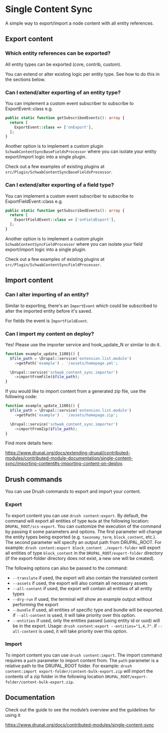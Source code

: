 # Single Content Sync

A simple way to export/import a node content with all entity references.

## Export content

### Which entity references can be exported?

All entity types can be exported (core, contrib, custom).

You can extend or alter existing logic per entity type. See how to do this in the sections below.

### Can I extend/alter exporting of an entity type?

You can implement a custom event subscriber to subscribe to ExportEvent::class e.g.

```php
public static function getSubscribedEvents(): array {
  return [
    ExportEvent::class => ['onExport'],
  ];
}
```

Another option is to implement a custom plugin `SchwabContentSyncBaseFieldsProcessor` where you can isolate your entity export/import logic into a single plugin.

Check out a few examples of existing plugins at `src/Plugin/SchwabContentSyncBaseFieldsProcessor`.

### Can I extend/alter exporting of a field type?

You can implement a custom event subscriber to subscribe to ExportFieldEvent::class e.g.

```php
public static function getSubscribedEvents(): array {
  return [
    ExportFieldEvent::class => ['onFieldExport'],
  ];
}
```

Another option is to implement a custom plugin `SchwabContentSyncFieldProcessor` where you can isolate your field export/import logic into a single plugin.

Check out a few examples of existing plugins at `src/Plugin/SchwabContentSyncFieldProcessor`.

## Import content

### Can I alter importing of an entity?

Similar to exporting, there's an `ImportEvent` which
could be subscribed to alter the imported entity before it's saved.

For fields the event is `ImportFieldEvent`.

### Can I import my content on deploy?

Yes! Please use the importer service and hook_update_N or similar to do it.

```php
function example_update_11001() {
  $file_path = \Drupal::service('extension.list.module')
    ->getPath('example') . '/assets/homepage.yml';

  \Drupal::service('schwab_content_sync.importer')
    ->importFromFile($file_path);
}
```

If you would like to import content from a generated zip file,
use the following code:

```php
function example_update_11001() {
  $file_path = \Drupal::service('extension.list.module')
    ->getPath('example') . '/assets/homepage.zip';

  \Drupal::service('schwab_content_sync.importer')
    ->importFromZip($file_path);
}
```

Find more details here:

https://www.drupal.org/docs/extending-drupal/contributed-modules/contributed-module-documentation/single-content-sync/importing-content#s-importing-content-on-deploy.

## Drush commands

You can use Drush commands to export and import your content.

### Export

To export content you can use `drush content:export`. By default, the command will export all entities of type `Node` at the following location: `DRUPAL_ROOT/scs-export`.
You can customize the execution of the command by passing it some parameters and options.
The first parameter will change the entity types being exported (e.g. `taxonomy_term`, `block_content`, etc.).
The second parameter will specify an output path from DRUPAL_ROOT.
For example: `drush content:export block_content ./export-folder` will export all entities of type `block_content` in the `DRUPAL_ROOT/export-folder` directory (if the export-folder directory does not exist, a new one will be created).

The following options can also be passed to the command:

-   `--translate` if used, the export will also contain the translated content
-   `--assets` if used, the export will also contain all necessary assets
-   `--all-content` if used, the export will contain all entities of all entity types
-   `--dry-run` if used, the terminal will show an example output without performing the export
-   `--bundle` if used, all entities of specific type and bundle will be exported. if `--all-content` is used, it will take priority over this option.
-   `--entities` if used, only the entities passed (using entity id or uuid) will be in the export. Usage: `drush content:export --entities="1,4,7"`. if `--all-content` is used, it will take priority over this option.

### Import

To import content you can use `drush content:import`. The import command requires a `path` parameter to import content from.
The `path` parameter is a relative path to the DRUPAL_ROOT folder.
For example: `drush content:import export-folder/content-bulk-export.zip` will import the contents of a zip folder in the following location `DRUPAL_ROOT/export-folder/content-bulk-export.zip`.

## Documentation

Check out the guide to see the module’s overview and the guidelines for using it

https://www.drupal.org/docs/contributed-modules/single-content-sync
